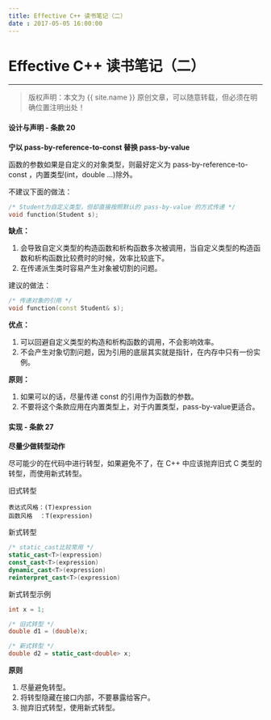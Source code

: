 ```yaml
---
title: Effective C++ 读书笔记（二）
date : 2017-05-05 16:00:00
---
```


# Effective C++ 读书笔记（二）
***
> 版权声明：本文为 {{ site.name }} 原创文章，可以随意转载，但必须在明确位置注明出处！ 

#### 设计与声明 - 条款 20

**宁以 pass-by-reference-to-const 替换 pass-by-value**

函数的参数如果是自定义的对象类型，则最好定义为 pass-by-reference-to-const ，内置类型(int，double ...)除外。

不建议下面的做法：

``` cpp
/* Student为自定义类型，但却直接按照默认的 pass-by-value 的方式传递 */
void function(Student s);
```
**缺点：**
1. 会导致自定义类型的构造函数和析构函数多次被调用，当自定义类型的构造函数和析构函数比较费时的时候，效率比较底下。
2. 在传递派生类时容易产生对象被切割的问题。

建议的做法：

``` cpp
/* 传递对象的引用 */
void function(const Student& s);
```

**优点：**
1. 可以回避自定义类型的构造和析构函数的调用，不会影响效率。
2. 不会产生对象切割问题，因为引用的底层其实就是指针，在内存中只有一份实例。

**原则：**
1. 如果可以的话，尽量传递 const 的引用作为函数的参数。
2. 不要将这个条款应用在内置类型上，对于内置类型，pass-by-value更适合。


#### 实现 - 条款 27

**尽量少做转型动作**

尽可能少的在代码中进行转型，如果避免不了，在 C++ 中应该抛弃旧式 C 类型的转型，而使用新式转型。

旧式转型

```
表达式风格：(T)expression
函数风格  ：T(expression)
```

新式转型

```cpp
/* static_cast比较常用 */
static_cast<T>(expression)
const_cast<T>(expression)
dynamic_cast<T>(expression)
reinterpret_cast<T>(expression)
```

新式转型示例

```cpp
int x = 1;

/* 旧式转型 */
double d1 = (double)x;

/* 新式转型 */
double d2 = static_cast<double> x;
```

**原则**
1. 尽量避免转型。
2. 将转型隐藏在接口内部，不要暴露给客户。
3. 抛弃旧式转型，使用新式转型。



